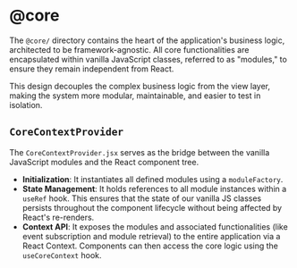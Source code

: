 # @core

The `@core/` directory contains the heart of the application's business logic, architected to be framework-agnostic. All core functionalities are encapsulated within vanilla JavaScript classes, referred to as "modules," to ensure they remain independent from React.

This design decouples the complex business logic from the view layer, making the system more modular, maintainable, and easier to test in isolation.

## `CoreContextProvider`

The `CoreContextProvider.jsx` serves as the bridge between the vanilla JavaScript modules and the React component tree.

- **Initialization**: It instantiates all defined modules using a `moduleFactory`.
- **State Management**: It holds references to all module instances within a `useRef` hook. This ensures that the state of our vanilla JS classes persists throughout the component lifecycle without being affected by React's re-renders.
- **Context API**: It exposes the modules and associated functionalities (like event subscription and module retrieval) to the entire application via a React Context. Components can then access the core logic using the `useCoreContext` hook.
